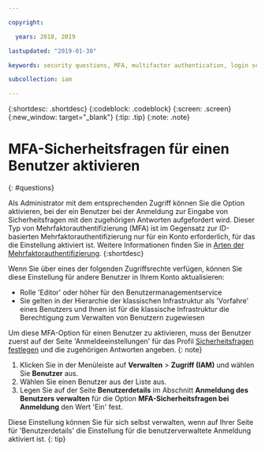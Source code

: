 ```yaml
---

copyright:

  years: 2018, 2019

lastupdated: "2019-01-30"

keywords: security questions, MFA, multifactor authentication, login security

subcollection: iam

---
```


{:shortdesc: .shortdesc}
{:codeblock: .codeblock}
{:screen: .screen}
{:new_window: target="_blank"}
{:tip: .tip}
{:note: .note}

# MFA-Sicherheitsfragen für einen Benutzer aktivieren
{: #questions}

Als Administrator mit dem entsprechenden Zugriff können Sie die Option aktivieren, bei der ein Benutzer bei der Anmeldung zur Eingabe von Sicherheitsfragen mit den zugehörigen Antworten aufgefordert wird. Dieser Typ von Mehrfaktorauthentifizierung (MFA) ist im Gegensatz zur ID-basierten Mehrfaktorauthentifizierung nur für ein Konto erforderlich, für das die Einstellung aktiviert ist. Weitere Informationen finden Sie in [Arten der Mehrfaktorauthentifizierung](/docs/iam?topic=iam-types#types).
{:shortdesc}

Wenn Sie über eines der folgenden Zugriffsrechte verfügen, können Sie diese Einstellung für andere Benutzer in Ihrem Konto aktualisieren:

* Rolle 'Editor' oder höher für den Benutzermanagementservice
* Sie gelten in der Hierarchie der klassischen Infrastruktur als 'Vorfahre' eines Benutzers und Ihnen ist für die klassische Infrastruktur die Berechtigung zum Verwalten von Benutzern zugewiesen


Um diese MFA-Option für einen Benutzer zu aktivieren, muss der Benutzer zuerst auf der Seite 'Anmeldeeinstellungen' für das Profil [Sicherheitsfragen festlegen](/docs/account?topic=account-security-questions#security-questions) und die zugehörigen Antworten angeben.
{: note}

1. Klicken Sie in der Menüleiste auf **Verwalten** &gt; **Zugriff (IAM)** und wählen Sie **Benutzer** aus.
2. Wählen Sie einen Benutzer aus der Liste aus.
3. Legen Sie auf der Seite **Benutzerdetails** im Abschnitt **Anmeldung des Benutzers verwalten** für die Option **MFA-Sicherheitsfragen bei Anmeldung** den Wert 'Ein' fest.

Diese Einstellung können Sie für sich selbst verwalten, wenn auf Ihrer Seite für 'Benutzerdetails' die Einstellung für die benutzerverwaltete Anmeldung aktiviert ist.
{: tip}
